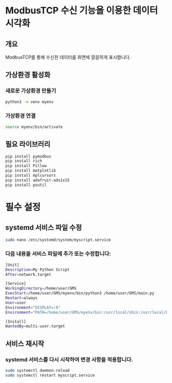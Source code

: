 # ModbusTCP 수신 기능을 이용한 데이터 시각화

## 개요
ModbusTCP를 통해 수신한 데이터를 화면에 깔끔하게 표시합니다.

## 가상환경 활성화
### 새로운 가상환경 만들기
```bash
python3 -m venv myenv
```
### 가상환경 연결
```bash
source myenv/bin/activate
```

## 필요 라이브러리
```bash
pip install pymodbus
pip install rich
pip install Pillow
pip install matplotlib
pip install mplcursors
pip install adafruit-ads1x15
pip install psutil
```

# 필수 설정

## systemd 서비스 파일 수정


```bash
sudo nano /etc/systemd/system/myscript.service
```

### 다음 내용을 서비스 파일에 추가 또는 수정합니다:
```bash
[Unit]
Description=My Python Script
After=network.target

[Service]
WorkingDirectory=/home/user/GMS
ExecStart=/home/user/GMS/myenv/bin/python3 /home/user/GMS/main.py
Restart=always
User=user
Environment="DISPLAY=:0"
Environment="PATH=/home/user/GMS/myenv/bin:/usr/local/sbin:/usr/local/bin:/usr/sbin:/usr/bin:/sbin:/bin"

[Install]
WantedBy=multi-user.target
```

## 서비스 재시작 

### systemd 서비스를 다시 시작하여 변경 사항을 적용합니다.
```bash
sudo systemctl daemon-reload
sudo systemctl restart myscript.service
```


